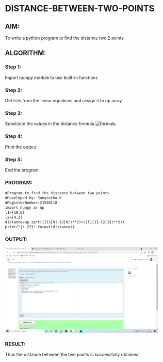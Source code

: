 # DISTANCE-BETWEEN-TWO-POINTS

## AIM:
To write a python program to find the distance two 2 points
## ALGORITHM:
### Step 1: 
Import numpy module to use built-in functions
### Step 2: 
Get lists from the linear equations and assign it to np.array
### Step 3: 
Substitute the values in the distance formula  ![formula](/formula.jpg)
### Step 4: 
Print the output
### Step 5: 
End the program
### PROGRAM:
 ```
#Program to find the distance between two points.
#Developed by: Sangeetha.K
#RegisterNumber:21500118
import numpy as np
l1=[10,6]
l2=[4,2]
distance=np.sqrt(((l1[0]-l2[0])**2)+((l1[1]-l2[1])**2)) 
print("{:.2f}".format(distance))
```
### OUTPUT:
![output](./OUTPUT.png)

### RESULT:
Thus the distance between the two points is successfully obtained
